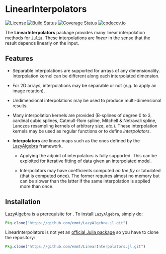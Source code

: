 # LinearInterpolators

[![License](http://img.shields.io/badge/license-MIT-brightgreen.svg?style=flat)](LICENSE.md)
[![Build Status](https://travis-ci.org/emmt/LinearInterpolators.jl.svg?branch=master)](https://travis-ci.org/emmt/LinearInterpolators.jl)
[![Coverage Status](https://coveralls.io/repos/emmt/LinearInterpolators.jl/badge.svg?branch=master&service=github)](https://coveralls.io/github/emmt/LinearInterpolators.jl?branch=master)
[![codecov.io](http://codecov.io/github/emmt/LinearInterpolators.jl/coverage.svg?branch=master)](http://codecov.io/github/emmt/LinearInterpolators.jl?branch=master)

The **LinearInterpolators** package provides many linear interpolation methods
for [`Julia`](http://julialang.org/).  These interpolations are *linear* in the
sense that the result depends linearly on the input.


## Features

* Separable interpolations are supported for arrays of any dimensionality.
  Interpolation kernel can be different along each interpolated dimension.

* For 2D arrays, interpolations may be separable or not (*e.g.* to apply an
  image rotation).

* Undimensional interpolations may be used to produce multi-dimensional
  results.

* Many interpolation kernels are provided (B-splines of degree 0 to 3, cardinal
  cubic splines, Catmull-Rom spline, Mitchell & Netravali spline, Lanczos
  resampling kernels of arbitrary size, *etc.*).  These interpolation
  kernels may be used as regular functions or to define *interpolators*.

* **Interpolators** are linear maps such as the ones defined by the
  [LazyAlgebra](https://github.com/emmt/LazyAlgebra.jl) framework.

  - Applying the adjoint of interpolators is fully supported.  This can be
    exploited for iterative fitting of data given an interpolated model.

  - Interpolators may have coefficients computed *on the fly* or tabulated
    (that is computed once).  The former requires almost no memory but can be
    slower than the latter if the same interpolation is applied more than once.


## Installation

[LazyAlgebra](https://github.com/emmt/LazyAlgebra.jl) is a prerequisite for
.  To install `LazyAlgebra`, simply do:

```julia
Pkg.clone("https://github.com/emmt/LazyAlgebra.jl.git")
```

LinearInterpolators is not yet an
[official Julia package](https://pkg.julialang.org/) so you have to clone the
repository:

```julia
Pkg.clone("https://github.com/emmt/LinearInterpolators.jl.git")
```
